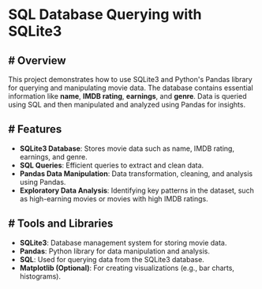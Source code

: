 # SQL Database Querying with SQLite3

## # Overview
This project demonstrates how to use SQLite3 and Python's Pandas library for querying and manipulating movie data. The database contains essential information like **name**, **IMDB rating**, **earnings**, and **genre**. Data is queried using SQL and then manipulated and analyzed using Pandas for insights.

## # Features
- **SQLite3 Database**: Stores movie data such as name, IMDB rating, earnings, and genre.
- **SQL Queries**: Efficient queries to extract and clean data.
- **Pandas Data Manipulation**: Data transformation, cleaning, and analysis using Pandas.
- **Exploratory Data Analysis**: Identifying key patterns in the dataset, such as high-earning movies or movies with high IMDB ratings.

## # Tools and Libraries
- **SQLite3**: Database management system for storing movie data.
- **Pandas**: Python library for data manipulation and analysis.
- **SQL**: Used for querying data from the SQLite3 database.
- **Matplotlib (Optional)**: For creating visualizations (e.g., bar charts, histograms).


